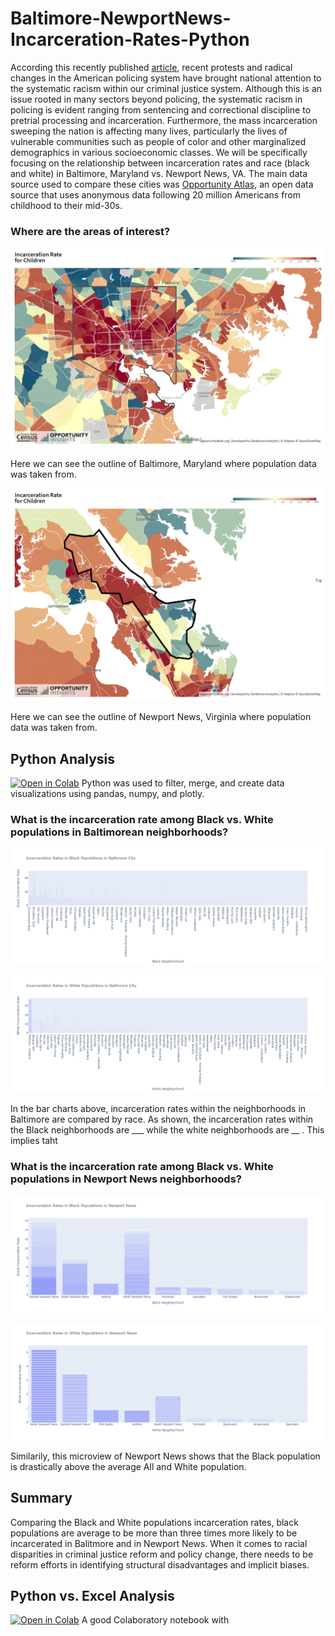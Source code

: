 # Baltimore-NewportNews-Incarceration-Rates-Python

According this recently published [article](https://www.prisonpolicy.org/blog/2020/07/27/disparities/), recent protests and radical changes in the American policing system have brought national attention to the systematic racism within our criminal justice system. Although this is an issue rooted in many sectors beyond policing, the systematic racism in policing is evident ranging from sentencing and correctional discipline to pretrial processing and incarceration. Furthermore, the mass incarceration sweeping the nation is affecting many lives, particularly the lives of vulnerable communities such as people of color and other marginalized demographics in various socioeconomic classes. We will be specifically focusing on the relationship between incarceration rates and race (black and white) in Baltimore, Maryland vs. Newport News, VA. The main data source used to compare these cities was [Opportunity Atlas](https://www.opportunityatlas.org/), an open data source that uses anonymous data following 20 million Americans from childhood to their mid-30s.

### Where are the areas of interest?  
![Baltimore, Maryland](https://github.com/EuniceNamkoong/Baltimore-NewportNews-Incarceration-Rates-Python/blob/main/Bmore%20Map.png)

Here we can see the outline of Baltimore, Maryland where population data was taken from.  

![Newport News, Virginia](https://github.com/EuniceNamkoong/Baltimore-NewportNews-Incarceration-Rates-Python/blob/main/NN%20Map.png)

Here we can see the outline of Newport News, Virginia where population data was taken from.  

## Python Analysis 
[![Open in Colab](https://colab.research.google.com/assets/colab-badge.svg)](https://colab.research.google.com/drive/1oofP8cEalM8yoDQWwv-kSRMRomYyHqKD?usp=sharing) Python was used to filter, merge, and create data visualizations using pandas, numpy, and plotly. 

### What is the incarceration rate among Black vs. White populations in Baltimorean neighborhoods? 
![Baltimore1](https://github.com/EuniceNamkoong/Baltimore-NewportNews-Incarceration-Rates-Python/blob/main/BAR_bmore_black.png)


![Baltimore2](https://github.com/EuniceNamkoong/Baltimore-NewportNews-Incarceration-Rates-Python/blob/main/BAR_bmore_white.png)

In the bar charts above, incarceration rates within the neighborhoods in Baltimore are compared by race. As shown, the incarceration rates within the Black neighborhoods are ___ while the white neighborhoods are __ . This implies taht 


### What is the incarceration rate among Black vs. White populations in Newport News neighborhoods? 

![Newport News1](https://github.com/EuniceNamkoong/Baltimore-NewportNews-Incarceration-Rates-Python/blob/main/BAR_newport_black.png)

![Newport News2](https://github.com/EuniceNamkoong/Baltimore-NewportNews-Incarceration-Rates-Python/blob/main/BAR_newport_white.png)

Similarily, this microview of Newport News shows that the Black population is drastically above the average All and White population. 

## Summary 
Comparing the Black and White populations incarceration rates, black populations are average to be more than three times more likely to be incarcerated in Balitmore and in Newport News. When it comes to racial disparities in criminal justice reform and policy change, there needs to be reform efforts in identifying structural disadvantages and implicit biases. 

## Python vs. Excel Analysis 

[![Open in Colab](https://colab.research.google.com/assets/colab-badge.svg)](https://colab.research.google.com/drive/1oofP8cEalM8yoDQWwv-kSRMRomYyHqKD?usp=sharing) A good Colaboratory notebook with 

